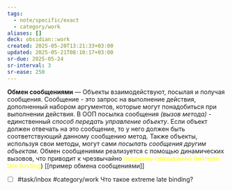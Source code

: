 ```yaml
---
tags:
  - note/specific/exact
  - category/work
aliases: []
deck: obsidian::work
created: 2025-05-20T13:21:33+03:00
updated: 2025-05-21T08:10:17+03:00
sr-due: 2025-05-24
sr-interval: 3
sr-ease: 250
---
```


**Обмен сообщениями**
—
Объекты взаимодействуют, посылая и получая сообщения. Сообщение - это запрос на выполнение действия, дополненный набором аргументов, которые могут понадобиться при выполнении действия. В ООП посылка сообщения *(вызов метода)* - единственный *способ передать управление объекту*. Если объект должен отвечать на это сообщение, то у него должен быть соответствующий данному сообщению метод. Также объекты, используя свои методы, могут сами *посылать сообщения другим объектам*. Обмен сообщениями реализуется с помощью динамических вызовов, что приводит к чрезвычайно <font color="#ffff00">позднему связыванию (extreme late binding</font>)
[[пример обмена сообщениями]]

- [ ] #task/inbox #category/work Что такое extreme late binding?
